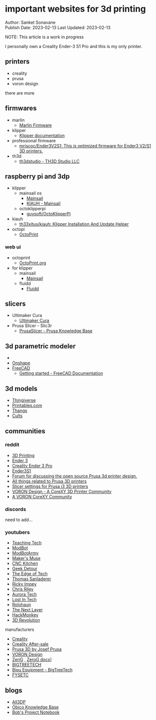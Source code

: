 # important websites for 3d printing
Author: Sanket Sonavane   
Publish Date: 2023-02-13 
Last Updated: 2023-02-13    

NOTE: This article is a work in progress

I personally own a Creality Ender-3 S1 Pro and this is my only printer. 

## printers

- creality
- prusa
- voron design

there are more

## firmwares
- marlin 
    - [Marlin Firmware](https://marlinfw.org/)
- klipper 
    - [Klipper documentation](https://www.klipper3d.org/)
- professional firmware 
    - [mriscoc/Ender3V2S1: This is optimized firmware for Ender3 V2/S1 3D printers.](https://github.com/mriscoc/Ender3V2S1)
- th3d 
    - [th3dstudio - TH3D Studio LLC](https://github.com/th3dstudio)

## raspberry pi and 3dp
- klipper
    - mainsail os
        - [Mainsail](https://docs.mainsail.xyz/)
        - [KIAUH - Mainsail](https://docs.mainsail.xyz/setup/kiauh)
    - octoklipperpi
        - [guysoft/OctoKlipperPi](https://github.com/guysoft/OctoKlipperPi)
- kiauh
    - [th33xitus/kiauh: Klipper Installation And Update Helper](https://github.com/th33xitus/kiauh)
- octopi
    - [OctoPrint](https://octoprint.org/download/)
    
### web ui
- octoprint
    - [OctoPrint.org](https://octoprint.org/)
- for klipper 
    - mainsail
        - [Mainsail](https://docs.mainsail.xyz/)
    - fluidd
        - [Fluidd](https://docs.fluidd.xyz/)

## slicers

- Ultimaker Cura
    - [Ultimaker Cura](https://support.makerbot.com/s/topic/0TO5b000000Q4utGAC/ultimaker-cura)
- Prusa Slicer - Slic3r 
    - [PrusaSlicer - Prusa Knowledge Base](https://help.prusa3d.com/category/prusaslicer_204) 

## 3d parametric modeler
- 
- [Onshape](https://www.onshape.com/en/)
- [FreeCAD](https://www.freecad.org/)
    - [Getting started - FreeCAD Documentation](https://wiki.freecad.org/Getting_started) 

## 3d models
- [Thingiverse](https://www.thingiverse.com/)
- [Printables.com](https://www.printables.com/)
- [Thangs](https://thangs.com/)
- [Cults](https://cults3d.com/en)

## communities

### reddit
- [3D Printing](https://www.reddit.com/r/3Dprinting/) 
- [Ender 3](https://www.reddit.com/r/ender3/)
- [Creality Ender 3 Pro](https://www.reddit.com/r/Ender3Pro/)
- [Ender3S1](https://www.reddit.com/r/Ender3S1/)
- [Forum for discussing the open source Prusa 3d printer design.](https://www.reddit.com/r/prusa/)
- [All things related to Prusa 3D printers](https://www.reddit.com/r/prusa3d/)
- [Slicer settings for Prusa i3 3D printers](https://www.reddit.com/r/PrusaSlicerSettings/)
- [VORON Design - A CoreXY 3D Printer Community](https://www.reddit.com/r/VORONDesign/)
- [A VORON CoreXY Community](https://www.reddit.com/r/voroncorexy/)

### discords 
need to add...

### youtubers
- [Teaching Tech](https://www.youtube.com/@TeachingTech/videos) 
- [ModBot](https://www.youtube.com/@ModBotArmy/videos) 
- [ModBotArmy](https://www.youtube.com/@ModBotArmyy/featured) 
- [Maker's Muse](https://www.youtube.com/@MakersMuse/videos)
- [CNC Kitchen](https://www.youtube.com/@CNCKitchen/videos) 
- [Geek Detour](https://www.youtube.com/@GeekDetour)
- [The Edge of Tech](https://www.youtube.com/@TheEdgeofTech/videos) 
- [Thomas Sanladerer](https://www.youtube.com/@MadeWithLayers/videos)
- [Ricky Impey](https://www.youtube.com/@RickyImpey/videos)
- [Chris Riley](https://www.youtube.com/@ChrisRiley/videos)
- [Aurora Tech](https://www.youtube.com/@AuroraTech/videos)  
- [Lost In Tech](https://www.youtube.com/@LostInTech3D/videos) 
- [Rolohaun](https://www.youtube.com/@Rolohaun/videos)  
- [The Next Layer](https://www.youtube.com/@thenextlayer/videos)  
- [HackMonkey](https://www.youtube.com/@HackMonkey/videos) 
- [3D Revolution](https://www.youtube.com/@3DRevolution/videos)

manufacturers
- [Creality](https://www.youtube.com/@Creality3D/videos)
- [Creality After-sale](https://www.youtube.com/@crealityafter-sale5706/videos)
- [Prusa 3D by Josef Prusa](https://www.youtube.com/@Prusa3D/videos)
- [VORON Design](https://www.youtube.com/@russiancatfood/videos) 
- [ZeriG](https://zerog.one/) , [ZeroG docs](https://docs.zerog.one/)]
- [BIGTREETECH](https://bigtree-tech.com/)
- [Biqu Equipment - BigTreeTech](https://biqu.equipment/) 
- [FYSETC](https://www.fysetc.com/) 

## blogs

- [All3DP](https://all3dp.com)
- [Obico Knowledge Base](https://www.obico.io/blog/) 
- [Bob's Project Notebook](https://projects.ttlexceeded.com/index.html) 